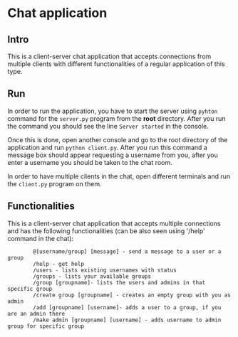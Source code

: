# Chat application

## Intro

This is a client-server chat application that accepts connections from multiple clients with different functionalities of a regular application of this type.

## Run

In order to run the application,  you have to start the server using `pyhton` command for the `server.py` program from the **root** directory. After you run the command you should see the line `Server started` in the console. 

Once this is done, open another console and go to the root directory of the application and run `python client.py`. After you run this command a message box should appear requesting a username from you, after you enter a username you should be taken to the chat room. 

In order to have multiple clients in the chat, open different terminals and run the `client.py` program on them.

## Functionalities

This is a client-server chat application that accepts multiple connections and has the following functionalities (can be also seen using '/help' command in the chat):

```
        @[username/group] [message] - send a message to a user or a group
        /help - get help
        /users - lists existing usernames with status
        /groups - lists your available groups
        /group [groupname]- lists the users and admins in that specific group
        /create group [groupname] - creates an empty group with you as admin
        /add [groupname] [username]- adds a user to a group, if you are an admin there
        /make admin [groupname] [username] - adds username to admin group for specific group
```